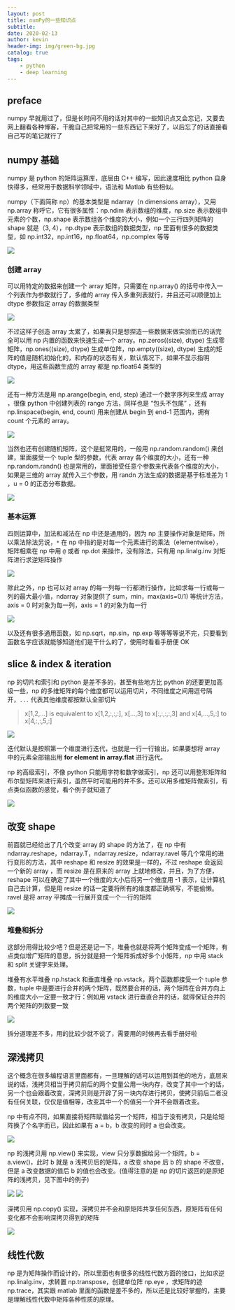 ```yaml
---
layout: post
title: numPy的一些知识点
subtitle: 
date: 2020-02-13
author: kevin
header-img: img/green-bg.jpg
catalog: true
tags:
    - python
    - deep learning
---
```




## preface

numpy 早就用过了，但是长时间不用的话对其中的一些知识点又会忘记，又要去网上翻看各种博客，干脆自己把常用的一些东西记下来好了，以后忘了的话直接看自己写的笔记就行了



## numpy 基础



numpy 是 python 的矩阵运算库，底层由 C++ 编写，因此速度相比 python 自身快得多，经常用于数据科学领域中，语法和 Matlab 有些相似。



numpy（下面简称 np）的基本类型是 ndarray（n dimensions array），又用 np.array 称呼它，它有很多属性：np.ndim 表示数组的维度，np.size 表示数组中元素的个数，np.shape 表示数组各个维度的大小，例如一个三行四列矩阵的 shape 就是（3, 4），np.dtype 表示数组的数据类型，np 里面有很多的数据类型，如 np.int32，np.int16，np.float64，np.complex 等等


![](https://i.loli.net/2020/03/15/AR9zgmKatCqOQdh.jpg)



### 创建 array



可以用特定的数据来创建一个 array 矩阵，只需要在 np.array() 的括号中传入一个列表作为参数就行了，多维的 array 传入多重列表就行，并且还可以顺便加上 dtype 参数指定 array 的数据类型

![](https://i.loli.net/2020/03/15/63i8PQSKjhetWCr.jpg)



不过这样子创造 array 太累了，如果我只是想捏造一些数据来做实验而已的话完全可以用 np 内置的函数来快速生成一个 array。np.zeros((size), dtype) 生成零矩阵，np.ones((size), dtype) 生成单位阵，np.empty((size), dtype) 生成的矩阵的值是随机初始化的，和内存的状态有关，默认情况下，如果不显示指明 dtype，用这些函数生成的 array 都是 np.float64 类型的


![](https://i.loli.net/2020/03/15/bVwuxBTJCvU4Oco.jpg)



还有一种方法是用 np.arange(begin, end, step) 通过一个数字序列来生成 array ，很像 python 中创建列表的 range 方法，同样也是 “包头不包尾” ，还有np.linspace(begin, end, count) 用来创建从 begin 到 end-1 范围内，拥有 count 个元素的 array。

![](https://i.loli.net/2020/03/15/rcm9hiT8aXOkwNe.jpg)



当然也还有创建随机矩阵，这个是挺常用的，一般用 np.random.random() 来创建，里面接受一个 tuple 型的参数，代表 array 各个维度的大小，还有一种 np.random.randn() 也是常用的，里面接受任意个参数来代表各个维度的大小，如果是三维的 array 就传入三个参数，用 randn 方法生成的数据是基于标准差为 1 ，u = 0 的正态分布数据。

![](https://i.loli.net/2020/03/15/3bfzHD2Gxgq1pMQ.jpg)



### 基本运算



四则运算中，加法和减法在 np 中还是通用的，因为 np 主要操作对象是矩阵，所以乘法除法另说，`*` 在 np 中指的是对每一个元素进行的乘法（elementwise），矩阵相乘在 np 中用 `@` 或者 np.dot 来操作，没有除法，只有用 np.linalg.inv 对矩阵进行求逆矩阵操作

![](https://i.loli.net/2020/03/15/3HNgWRfyc716mwx.jpg)



除此之外，np 也可以对 array 的每一列每一行都进行操作，比如求每一行或每一列的最大最小值，ndarray 对象提供了 sum，min，max(axis=0/1) 等统计方法，axis = 0 时对象为每一列，axis = 1 的对象为每一行

![](https://i.loli.net/2020/03/15/EIvmeK7ZcnhbGUJ.jpg)



以及还有很多通用函数，如 np.sqrt，np.sin，np.exp 等等等等说不完，只要看到函数名字应该就能够知道他们是干什么的了，使用时看看手册便 OK



## slice & index & iteration



np 的切片和索引和 python 是差不多的，甚至有些地方比 python 的还要更加高级一些，np 的多维矩阵的每个维度都可以运用切片，不同维度之间用逗号隔开，`...` 代表其他维度都按默认全部切片
> x[1,2,...] is equivalent to x[1,2,:,:,:],
x[...,3] to x[:,:,:,:,3] and
x[4,...,5,:] to x[4,:,:,5,:]

![](https://i.loli.net/2020/03/15/D2tSqW6Fkn5Uzx9.png)



迭代默认是按照第一个维度进行迭代，也就是一行一行输出，如果要想将 array 中的元素全部输出用 **for element in array.flat** 进行迭代。



np 的高级索引，不像 python 只能用字符和数字做索引，np 还可以用整形矩阵和布尔型矩阵来进行索引，虽然平时可能用的并不多。还可以用多维矩阵做索引，有点类似函数的感觉，看个例子就知道了

![](https://i.loli.net/2020/03/15/YLCrn4XEHpblQRu.png)



## 改变 shape



前面就已经给出了几个改变 array 的 shape 的方法了，在 np 中有 ndarray.reshape，ndarray.T，ndarray.resize，ndarray.ravel 等几个常用的进行变形的方法，其中 reshape 和 resize 的效果是一样的，不过 reshape 会返回一个新的 array ，而 resize 是在原来的 array 上就地修改，并且，为了方便，reshape  可以在确定了其中一个维度的大小后将另一个维度用 -1 表示，让计算机自己去计算，但是用 resize 的话一定要将所有的维度都正确填写，不能偷懒。ravel 是将 array 平摊成一行展开变成一个一行的矩阵

![](https://i.loli.net/2020/03/15/tP64xScvyYIWUXe.jpg)



### 堆叠和拆分



这部分用得比较少吧？但是还是记一下，堆叠也就是将两个矩阵变成一个矩阵，有点类似增广矩阵的意思，拆分就是把一个矩阵拆成好多个小矩阵，np 中用 stack 和 split 关键字来处理。



堆叠有水平堆叠 np.hstack 和垂直堆叠 np.vstack，两个函数都接受一个 tuple 参数，tuple 中是要进行合并的两个矩阵，既然要合并的话，两个矩阵在合并方向上的维度大小一定要一致才行：例如用 vstack 进行垂直合并的话，就得保证合并的两个矩阵的列数要一致

![](https://i.loli.net/2020/03/15/ytzI3EOx5CGigol.jpg)



拆分道理差不多，用的比较少就不说了，需要用的时候再去看手册好啦



## 深浅拷贝



这个概念在很多编程语言里面都有，一旦理解的话可以运用到其他的地方，底层来说的话，浅拷贝相当于拷贝前后的两个变量公用一块内存，改变了其中一个的话，另一个也会跟着改变，深拷贝则是开辟了另一块内存进行拷贝，使拷贝前后二者没有任何关联，仅仅是值相等，改变其中一个的值另一个并不会跟着改变。



np 中有点不同，如果直接将矩阵赋值给另一个矩阵，相当于没有拷贝，只是给矩阵换了个名字而已，因此如果有 a = b，b 改变的同时 a 也会改变。

![](https://i.loli.net/2020/03/15/ZRrtmA9G56wgkBO.jpg)



np 的浅拷贝用 np.view() 来实现，view 只分享数据给另一个矩阵，b = a.view()，此时 b 就是 a 浅拷贝后的矩阵，a 改变 shape 后 b 的 shape 不改变，但是 a 改变数据的值后 b 的值也会改变。(值得注意的是 np 的切片返回的是原矩阵的浅拷贝，见下图中的例子)

![](https://i.loli.net/2020/03/15/VqrXyk6g7iRQJam.jpg)
![](https://i.loli.net/2020/03/15/79Z5gKVEaxAy6wI.jpg)



深拷贝用 np.copy() 实现，深拷贝并不会和原矩阵共享任何东西，原矩阵有任何变化都不会影响深拷贝得到的矩阵

![](https://i.loli.net/2020/03/15/8hn19br4pADxykO.jpg)



## 线性代数



np 是为矩阵操作而设计的，所以里面也有很多的线性代数方面的接口，比如求逆 np.linalg.inv，求转置 np.transpose，创建单位阵 np.eye ，求矩阵的迹 np.trace，其实跟 matlab 里面的函数是差不多的，所以还是比较好掌握的，主要是理解线性代数中矩阵各种性质的原理。

